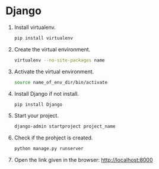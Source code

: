 # Django

1. Install virtualenv.

   ```python
   pip install virtualenv
   ```

2. Create the virtual environment.

   ```bash
   virtualenv --no-site-packages name
   ```

3. Activate the virtual environment.

   ```bash
   source name_of_env_dir/bin/activate
   ```

4. Install Django if not install.

   ```bash
   pip install Django
   ```

5. Start your project.

   ```bash
   django-admin startproject project_name
   ```

6. Check if the prohject is created.

   ```bash
   python manage.py runserver
   ```

7. Open the link given in the browser: [http://localhost:8000](http://127.0.0.1:8000)
